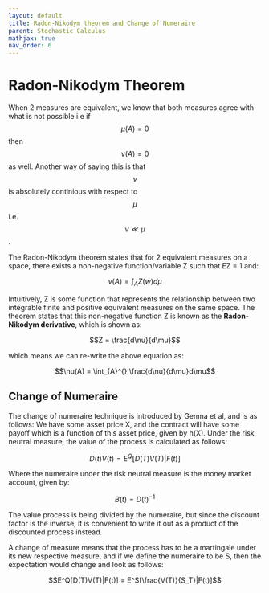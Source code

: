```yaml
---
layout: default
title: Radon-Nikodym theorem and Change of Numeraire
parent: Stochastic Calculus
mathjax: true
nav_order: 6
---
```

# Radon-Nikodym Theorem
When 2 measures are equivalent, we know that both measures agree with what is not possible i.e if $$\mu(A) = 0$$ then $$\nu(A) = 0$$ as well. Another way of saying this is that $$\nu$$ is absolutely continious with respect to $$\mu$$ i.e. $$\nu \ll \mu$$.

The Radon-Nikodym theorem states that for 2 equivalent measures on a space, there exists a non-negative function/variable Z such that EZ = 1 and:

$$\nu(A) = \int_{A}^{} Z(w)d\mu$$

Intuitively, Z is some function that represents the relationship between two integrable finite and positive equivalent measures on the same space. The theorem states that this non-negative function Z is known as the **Radon-Nikodym derivative**, which is shown as:

$$Z = \frac{d\nu}{d\mu}$$

which means we can re-write the above equation as:

$$\nu(A) = \int_{A}^{} \frac{d\nu}{d\mu}d\mu$$

## Change of Numeraire
The change of numeraire technique is introduced by Gemna et al, and is as follows: We have some asset price X, and the contract will have some payoff which is a function of this asset price, given by h(X). Under the risk neutral measure, the value of the process is calculated as follows:

$$D(t)V(t) = E^Q[D(T)V(T)|F(t)]$$

Where the numeraire under the risk neutral measure is the money market account, given by:

$$B(t) = D(t)^{-1}$$

The value process is being divided by the numeraire, but since the discount factor is the inverse, it is convenient to write it out as a product of the discounted process instead.

A change of measure means that the process has to be a martingale under its new respective measure, and if we define the numeraire to be S, then the expectation would change and look as follows:

$$E^Q[D(T)V(T)|F(t)] = E^S[\frac{V(T)}{S_T}|F(t)]$$

